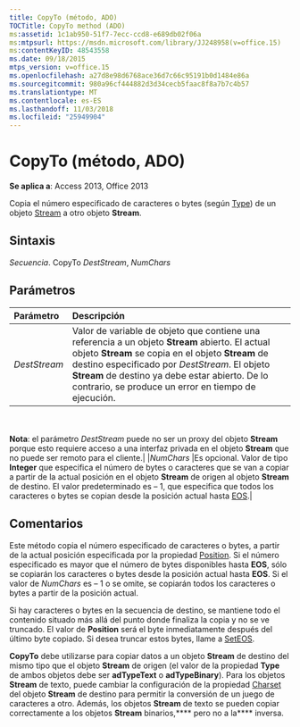 ```yaml
---
title: CopyTo (método, ADO)
TOCTitle: CopyTo method (ADO)
ms:assetid: 1c1ab950-51f7-7ecc-ccd8-e689db02f06a
ms:mtpsurl: https://msdn.microsoft.com/library/JJ248958(v=office.15)
ms:contentKeyID: 48543558
ms.date: 09/18/2015
mtps_version: v=office.15
ms.openlocfilehash: a27d8e98d6768ace36d7c66c95191b0d1484e86a
ms.sourcegitcommit: 980a96cf444882d3d34cecb5faac8f8a7b7c4b57
ms.translationtype: MT
ms.contentlocale: es-ES
ms.lasthandoff: 11/03/2018
ms.locfileid: "25949904"
---
```

# <a name="copyto-method-ado"></a>CopyTo (método, ADO)

**Se aplica a**: Access 2013, Office 2013

Copia el número especificado de caracteres o bytes (según [Type](type-property-ado-stream.md)) de un objeto [Stream](stream-object-ado.md) a otro objeto **Stream**.

## <a name="syntax"></a>Sintaxis

*Secuencia*. CopyTo *DestStream*, *NumChars*

## <a name="parameters"></a>Parámetros

|Parámetro|Descripción|
|:--------|:----------|
|*DestStream* |Valor de variable de objeto que contiene una referencia a un objeto **Stream** abierto. El actual objeto **Stream** se copia en el objeto **Stream** de destino especificado por *DestStream*. El objeto **Stream** de destino ya debe estar abierto. De lo contrario, se produce un error en tiempo de ejecución.

<br/><br/>**Nota**: el parámetro *DestStream* puede no ser un proxy del objeto **Stream** porque esto requiere acceso a una interfaz privada en el objeto **Stream** que no puede ser remoto para el cliente.|
|*NumChars* |Es opcional. Valor de tipo **Integer** que especifica el número de bytes o caracteres que se van a copiar a partir de la actual posición en el objeto **Stream** de origen al objeto **Stream** de destino. El valor predeterminado es – 1, que especifica que todos los caracteres o bytes se copian desde la posición actual hasta [EOS](eos-property-ado.md).|

## <a name="remarks"></a>Comentarios

Este método copia el número especificado de caracteres o bytes, a partir de la actual posición especificada por la propiedad [Position](position-property-ado.md). Si el número especificado es mayor que el número de bytes disponibles hasta **EOS**, sólo se copiarán los caracteres o bytes desde la posición actual hasta **EOS**. Si el valor de *NumChars* es – 1 o se omite, se copiarán todos los caracteres o bytes a partir de la posición actual.

Si hay caracteres o bytes en la secuencia de destino, se mantiene todo el contenido situado más allá del punto donde finaliza la copia y no se ve truncado. El valor de **Position** será el byte inmediatamente después del último byte copiado. Si desea truncar estos bytes, llame a [SetEOS](seteos-method-ado.md).

**CopyTo** debe utilizarse para copiar datos a un objeto **Stream** de destino del mismo tipo que el objeto **Stream** de origen (el valor de la propiedad **Type** de ambos objetos debe ser **adTypeText** o **adTypeBinary**). Para los objetos **Stream** de texto, puede cambiar la configuración de la propiedad [Charset](charset-property-ado.md) del objeto **Stream** de destino para permitir la conversión de un juego de caracteres a otro. Además, los objetos **Stream** de texto se pueden copiar correctamente a los objetos **Stream** binarios,**** pero no a la**** inversa.

